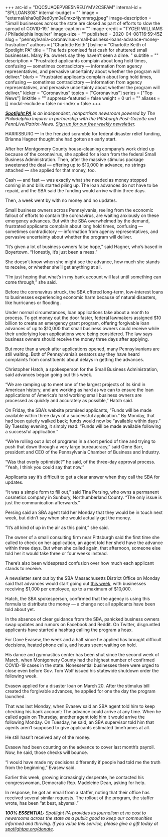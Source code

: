 +++
arc-id = "DQC5UAQEPVBE5NREUYMV2CSFAM"
internal-id = "SPLLOANS08"
internal-budget = ""
image = "external/eha0q69ed0ym0e0mxz4jymmrsg.jpeg"
image-description = "Small businesses across the state are closed as part of efforts to slow the spread of COVID-19."
image-caption = ""
image-credit = "TYGER WILLIAMS / Philadelphia Inquirer"
image-size = ""
published = 2020-04-08T16:59:45Z
slug = "pennsylvania-coronavirus-small-business-loans-advance-money-frustration"
authors = ["Charlotte Keith"]
byline = "Charlotte Keith of Spotlight PA"
title = "The feds promised fast cash for shuttered small businesses. Many Pa. owners say they haven’t seen a dime.  "
subtitle = ""
description = "Frustrated applicants complain about long hold times, confusing — sometimes contradictory — information from agency representatives, and pervasive uncertainty about whether the program will deliver."
blurb = "Frustrated applicants complain about long hold times, confusing — sometimes contradictory — information from agency representatives, and pervasive uncertainty about whether the program will deliver."
kicker = "Coronavirus"
topics = ["Coronavirus"]
series = ["Top News"]
linktitle = ""
suppress-featured = false
weight = 0
url = ""
aliases = []
modal-exclude = false
no-index = false
+++

<a href="https://www.spotlightpa.org/"><i><b>Spotlight PA</b></i></a><i> is an independent, nonpartisan newsroom powered by The Philadelphia Inquirer in partnership with the Pittsburgh Post-Gazette and PennLive/Patriot-News. </i><a href="https://www.spotlightpa.org/newsletters"><i>Sign up for our free weekly newsletter</i></a><i>.</i>

HARRISBURG — In the frenzied scramble for federal disaster relief funding, Brianna Hagner thought she had gotten an early start.

After her Montgomery County house-cleaning company’s work dried up because of the coronavirus, she applied for a loan from the federal Small Business Administration. Then, after the massive stimulus package sweetened the deal — offering up to $10,000 in advance, no strings attached — she applied for that money, too.

Cash — and fast — was exactly what she needed as money stopped coming in and bills started piling up. The loan advances do not have to be repaid, and the SBA said the funding would arrive within three days.

Then, a week went by with no money and no updates.

Small business owners across Pennsylvania, reeling from the economic fallout of efforts to contain the coronavirus, are waiting anxiously on these emergency advances. But with the SBA overwhelmed by the demand, frustrated applicants complain about long hold times, confusing — sometimes contradictory — information from agency representatives, and pervasive uncertainty about whether the program will deliver.

“It’s given a lot of business owners false hope,” said Hagner, who’s based in Boyertown. “Honestly, it’s just been a mess.”

<script src="https://www.spotlightpa.org/embed.js" async></script><div data-spl-embed-version="1" data-spl-src="https://www.spotlightpa.org/embeds/donate/"></div>


She doesn’t know when she might see the advance, how much she stands to receive, or whether she’ll get anything at all.

“I’m just hoping that what’s in my bank account will last until something can come through,” she said.

Before the coronavirus struck, the SBA offered long-term, low-interest loans to businesses experiencing economic harm because of natural disasters, like hurricanes or flooding.

Under normal circumstances, loan applications take about a month to process. To get money out the door faster, federal lawmakers assigned $10 billion to create an emergency grant program, offering forgivable loan advances of up to $10,000 that small business owners could receive while their underlying loan applications were being considered. The law says business owners should receive the money three days after applying.

But more than a week after applications opened, many Pennsylvanians are still waiting. Both of Pennsylvania’s senators say they have heard complaints from constituents about delays in getting the advances.

Christopher Hatch, a spokesperson for the Small Business Administration, said advances began going out this week.

“We are ramping up to meet one of the largest projects of its kind in American history, and are working as hard as we can to ensure the loan applications of America’s hard working small business owners are processed as quickly and accurately as possible,” Hatch said.

On Friday, the SBA’s website promised applicants, “Funds will be made available within three days of a successful application.” By Monday, that had been quietly walked back; funds would now be “available within days.” By Tuesday evening, it simply read: “Funds will be made available following a successful application.”

“We’re rolling out a lot of programs in a short period of time and trying to push that down through a very large bureaucracy,” said Gene Barr, president and CEO of the Pennsylvania Chamber of Business and Industry.

“Was that overly optimistic?” he said, of the three-day approval process. “Yeah, I think you could say that now.”

Applicants say it’s difficult to get a clear answer when they call the SBA for updates.

“It was a simple form to fill out,” said Tina Persing, who owns a permanent cosmetics company in Sunbury, Northumberland County. “The only issue is just the communication afterwards.”

Persing said an SBA agent told her Monday that they would be in touch next week, but didn’t say when she would actually get the money.

“It’s all kind of up in the air as this point,” she said.

<script src="https://www.spotlightpa.org/embed.js" async></script><div data-spl-embed-version="1" data-spl-src="https://www.spotlightpa.org/embeds/newsletter/"></div>


The owner of a small consulting firm near Pittsburgh said the first time she called to check on her application, an agent told her she’d have the advance within three days. But when she called again, that afternoon, someone else told her it would take three or four weeks instead.

There’s also been widespread confusion over how much each applicant stands to receive.

A newsletter sent out by the SBA Massachusetts District Office on Monday said that advances would start going out <a href="https://content.govdelivery.com/accounts/USSBA/bulletins/284f240">this week</a>, with businesses receiving $1,000 per employee, up to a maximum of $10,000.

Hatch, the SBA spokesperson, confirmed that the agency is using this formula to distribute the money — a change not all applicants have been told about yet.

In the absence of clear guidance from the SBA, panicked business owners swap updates and rumors on Facebook and Reddit. On Twitter, disgruntled applicants have started a hashtag calling the program a hoax.

For Dave Evasew, the week and a half since he applied has brought difficult decisions, heated phone calls, and hours spent waiting on hold.

His dance and gymnastics center has been shut since the second week of March, when Montgomery County had the highest number of confirmed COVID-19 cases in the state. Nonessential businesses there were urged to close even before Gov. Tom Wolf issued his statewide shutdown order the following week.

Evasew applied for a disaster loan on March 20. After the stimulus bill created the forgivable advances, he applied for one the day the program launched.

That was last Monday, when Evasew said an SBA agent told him to keep checking his bank account: The advance could arrive at any time. When he called again on Thursday, another agent told him it would arrive the following Monday. On Tuesday, he said, an SBA supervisor told him that agents aren’t supposed to give applicants estimated timeframes at all.

He still hasn’t received any of the money.

Evasew had been counting on the advance to cover last month’s payroll. Now, he said, those checks will bounce.

“I would have made my decisions differently if people had told me the truth from the beginning,” Evasew said.

Earlier this week, growing increasingly desperate, he contacted his congresswoman, Democratic Rep. Madeleine Dean, asking for help.

In response, he got an email from a staffer, noting that their office has received several similar requests. The rollout of the program, the staffer wrote, has been “at best, abysmal.”

<i><b>100% ESSENTIAL:</b></i><i> Spotlight PA provides its journalism at no cost to newsrooms across the state as a public good to keep our communities informed and thriving. If you value this service, please give a gift today at </i><a href="https://www.spotlightpa.org/donate"><i>spotlightpa.org/donate</i></a><i>.</i>

<script src="https://www.spotlightpa.org/embed.js" async></script><div data-spl-embed-version="1" data-spl-src="https://www.spotlightpa.org/embeds/tips/?tip_text=Do%20you%20have%20a%20tip%20about%20%3Cb%3Ehow%20Pa.'s%20government%20is%20responding%20to%20the%20coronavirus%3C%2Fb%3E%3F%20Tell%20us."></div>
